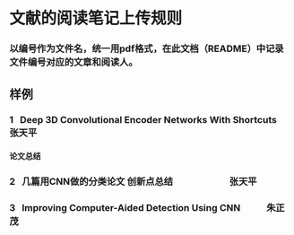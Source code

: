 # 文献的阅读笔记上传规则
### 以编号作为文件名，统一用pdf格式，在此文档（README）中记录文件编号对应的文章和阅读人。

## 样例
### 1   Deep 3D Convolutional Encoder Networks With Shortcuts   张天平
#### 论文总结
### 2   几篇用CNN做的分类论文 创新点总结                          张天平
### 3   Improving Computer-Aided Detection Using CNN            朱正茂
